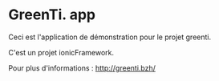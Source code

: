 # GreenTi. app

Ceci est l'application de démonstration pour le projet greenti.

C'est un projet ionicFramework.

Pour plus d'informations : http://greenti.bzh/

